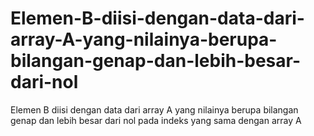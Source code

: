 # Elemen-B-diisi-dengan-data-dari-array-A-yang-nilainya-berupa-bilangan-genap-dan-lebih-besar-dari-nol
Elemen B diisi dengan data dari array A yang nilainya berupa bilangan genap dan lebih besar dari nol pada indeks yang sama dengan array A
